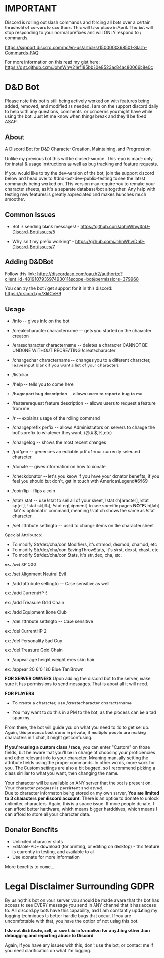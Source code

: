 # IMPORTANT

Discord is rolling out slash commands and forcing all bots over a certain threshold of servers to use them.  This will take place in April.  The bot will stop responding to your normal prefixes and will ONLY respond to / commands.

https://support.discord.com/hc/en-us/articles/1500000368501-Slash-Commands-FAQ

For more information on this read my gist here: https://gist.github.com/JohnWhy/21ef185bb30e8523ad34ac80066b8e0c

# D&D Bot

Please note this bot is still being actively worked on with features being added, removed, and modified as needed.  I am on the support discord daily to help with any questions, comments, or concerns you might have while using the bot.  Just let me know when things break and they'll be fixed ASAP.

## About
A Discord Bot for D&amp;D Character Creation, Maintaining, and Progression

Unlike my previous bot this will be closed-source.  This repo is made only for install & usage instructions as well as bug tracking and feature requests.

If you would like to try the dev-version of the bot, join the support discord below and head over to #dnd-bot-dev-public-testing to see the latest commands being worked on.  This version may require you to remake your character sheets, as it's a separate database/bot altogether.  Any help with testing new features is greatly appreciated and makes launches much smoother.

## Common Issues

- Bot is sending blank messages! - https://github.com/JohnWhy/DnD-Discord-Bot/issues/5

- Why isn't my prefix working? - https://github.com/JohnWhy/DnD-Discord-Bot/issues/7

## Adding D&DBot

Follow this link: https://discordapp.com/oauth2/authorize?client_id=481910793697493011&scope=bot&permissions=379968

You can try the bot / get support for it in this discord: https://discord.gg/XhtCeH9

## Usage
- /info -- gives info on the bot
- /createcharacter charactername -- gets you started on the character creation
- /erasecharacter charactername -- deletes a character CANNOT BE UNDONE WITHOUT RECREATING !createcharacter
- /changechar charactername -- changes you to a different character, leave input blank if you want a list of your characters
- /listchar
- /help -- tells you to come here
- /bugreport bug description -- allows users to report a bug to me
- /featurerequest feature description -- allows users to request a feature from me
- /r -- explains usage of the rolling command
- /changeprefix prefix -- allows Administrators on servers to change the bot's prefix to whatever they want, (@,#,$,%,etc)
- /changelog -- shows the most recent changes
- /pdfgen -- generates an editable pdf of your currently selected character.
- /donate -- gives information on how to donate
- /checkdonator -- let's you know if you have your donator benefits, if you feel you should but don't, get in touch with AmericanLegend#6969
- /coinflip - flips a coin
- /stats stat -- use !stat to sell all of your sheet, !stat ch[aracter], !stat sp[ell], !stat sk[ills], !stat eq[uipment] to see specific pages **NOTE:** b[lah] 'lah' is optional in command, meaning !stat ch shows the same as !stat character.

- /set attribute settingto -- used to change items on the character sheet

Special Attributes: 
* To modify Str/dex/cha/con Modifiers, it's strmod, dexmod, chamod, etc
* To modify Str/dex/cha/con SavingThrowStats, it's strst, dexst, chast, etc
* To modify Str/dex/cha/con Stats, it's str, dex, cha, etc.

ex: /set XP 500

ex: /set Alignment Neutral Evil

- /add attribute settingto -- Case sensitive as well

ex: /add CurrentHP 5

ex: /add Treasure Gold Chain

ex: /add Equipment Bone Club

- /del attribute settingto -- Case sensitive

ex: /del CurrentHP 2

ex: /del Personality Bad Guy

ex: /del Treasure Gold Chain

- /appear age height weight eyes skin hair

ex: /appear 20 6'0 180 Blue Tan Brown

**FOR SERVER OWNERS**
Upon adding the discord bot to the server, make sure it has permissions to send messages.  That is about all it will need.

**FOR PLAYERS**
* To create a character, use /createcharacter charactername
- You may want to do this in a PM to the bot, as the process can be a tad spammy.

From there, the bot will guide you on what you need to do to get set up.  Again, this process best done in private, if multiple people are making characters in 1 chat, it might get confusing.

**If you're using a custom class / race**, you can enter "Custom" on those fields, but be aware that you'll be in charge of choosing your proficiencies and other relevant info to your character.  Meaning manually setting the attribute fields using the proper commands.  In other words, more work for you.  The Custom settings are also a bit bugged, so I recommend picking a class similar to what you want, then changing the name.

Your character will be available on ANY server that the bot is present on.  Your character progress is persistent and saved.  
Due to character informaton being stored on my own server, **You are limited to 3 characters per discord account**.  There is an option to donate to unlock unlimited characters.  Again, this is a space issue.  If more people donate, I can afford better hardware, which means bigger harddrives, which means I can afford to store all your character data.

## Donator Benefits
* Unlimited character slots
* Editable-PDF download (for printing, or editing on desktop) - this feature is currently in testing, and available to all.
* Use /donate for more information

More benefits to come...


# Legal Disclaimer Surrounding GDPR

By using this bot on your server, you should be made aware that the bot has access to see EVERY message you send in ANY channel that it has access to.  All discord.py bots have this capability, and I am constantly updating my logging techniques to better handle bugs that occur.  If you are uncomfortable with that, you have the option of not using this bot.

**I do not distribute, sell, or use this information for anything other than debugging and reporting abuse to Discord.**

Again, If you have any issues with this, don't use the bot, or contact me if you need clarification on what I'm logging.
